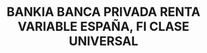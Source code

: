 ---
layout: fund
title: BANKIA BANCA PRIVADA RENTA VARIABLE ESPAÑA, FI CLASE UNIVERSAL
isin: ES0108846033
---